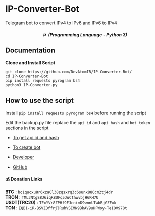 # IP-Converter-Bot
Telegram bot to convert IPv4 to IPv6 and IPv6 to IPv4

<em><h5 align="center"><img src="https://cdn-icons-png.flaticon.com/512/5968/5968350.png" width="15" height="15" alt="python"> (Programming Language - Python 3)</h5></em>

## Documentation
**Clone and Install Script**
```
git clone https://github.com/DevAtomIR/IP-Converter-Bot/
cd IP-Converter-Bot
pip install requests pyrogram bs4
python3 IP-Converter.py
```

## How to use the script
Install `pip install requests pyrogram bs4` before running the script

Edit the backup.py file
replace the `api_id` and `api_hash` and `bot_token` sections in the script
* [To get api id and hash](https://my.telegram.org/apps)
* [To create bot](https://t.me/BotFather)

* [Developer](https://t.me/DevAtom)
* [GitHub](https://github.com/DevAtomIR)


#### 💰 Donation Links

<b>BTC</b> : <code>bc1qucxu8r6xza0l38zqsxrq3c6sunx880cm2tj4dr</code></br>
<b>TRON</b> : <code>TML3NtgE8J6iqR8UFq5JuCthwvbjH6KH7U</code></br>
<b>USDT(TRC20)</b> : <code>TExYVr8ZPHf9FJcnimD9wnnUTwbBjGZFxk</code></br>
<b>TON</b> : <code>EQBI-iR-BSVZDffrjlRuhVSIMN9BkAV9uHFWoy-TeIOV978t</code></br></br>
